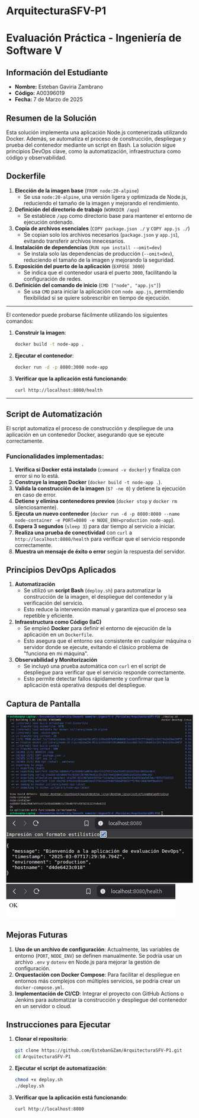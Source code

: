 # ArquitecturaSFV-P1

# Evaluación Práctica - Ingeniería de Software V

## Información del Estudiante

- **Nombre:** Esteban Gaviria Zambrano
- **Código:** A00396019
- **Fecha:** 7 de Marzo de 2025

## Resumen de la Solución

Esta solución implementa una aplicación Node.js contenerizada utilizando Docker. Además, se automatiza el proceso de construcción, despliegue y prueba del contenedor mediante un script en Bash. La solución sigue principios DevOps clave, como la automatización, infraestructura como código y observabilidad.

## Dockerfile

1. **Elección de la imagen base** (`FROM node:20-alpine`)
   - Se usa `node:20-alpine`, una versión ligera y optimizada de Node.js, reduciendo el tamaño de la imagen y mejorando el rendimiento.
2. **Definición del directorio de trabajo** (`WORKDIR /app`)
   - Se establece `/app` como directorio base para mantener el entorno de ejecución ordenado.
3. **Copia de archivos esenciales** (`COPY package.json ./` y `COPY app.js ./`)
   - Se copian solo los archivos necesarios (`package.json` y `app.js`), evitando transferir archivos innecesarios.
4. **Instalación de dependencias** (`RUN npm install --omit=dev`)
   - Se instala solo las dependencias de producción (`--omit=dev`), reduciendo el tamaño de la imagen y mejorando la seguridad.
5. **Exposición del puerto de la aplicación** (`EXPOSE 3000`)
   - Se indica que el contenedor usará el puerto `3000`, facilitando la configuración de redes.
6. **Definición del comando de inicio** (`CMD ["node", "app.js"]`)
   - Se usa `CMD` para iniciar la aplicación con `node app.js`, permitiendo flexibilidad si se quiere sobrescribir en tiempo de ejecución.

---

El contenedor puede probarse fácilmente utilizando los siguientes comandos:

1. **Construir la imagen**:

   ```bash
   docker build -t node-app .
   ```

2. **Ejecutar el contenedor**:

   ```bash
   docker run -d -p 8080:3000 node-app
   ```

3. **Verificar que la aplicación está funcionando**:
   ```bash
   curl http://localhost:8080/health
   ```

---

## Script de Automatización

El script automatiza el proceso de construcción y despliegue de una aplicación en un contenedor Docker, asegurando que se ejecute correctamente.

### **Funcionalidades implementadas:**

1. **Verifica si Docker está instalado** (`command -v docker`) y finaliza con error si no lo está.
2. **Construye la imagen Docker** (`docker build -t node-app .`).
3. **Valida la construcción de la imagen** (`$? -ne 0`) y detiene la ejecución en caso de error.
4. **Detiene y elimina contenedores previos** (`docker stop` y `docker rm` silenciosamente).
5. **Ejecuta un nuevo contenedor** (`docker run -d -p 8080:8080 --name node-container -e PORT=8080 -e NODE_ENV=production node-app`).
6. **Espera 3 segundos** (`sleep 3`) para dar tiempo al servicio a iniciar.
7. **Realiza una prueba de conectividad** con `curl` a `http://localhost:8080/health` para verificar que el servicio responde correctamente.
8. **Muestra un mensaje de éxito o error** según la respuesta del servidor.

## Principios DevOps Aplicados

1. **Automatización**
   - Se utilizó un **script Bash** (`deploy.sh`) para automatizar la construcción de la imagen, el despliegue del contenedor y la verificación del servicio.
   - Esto reduce la intervención manual y garantiza que el proceso sea repetible y eficiente.
2. **Infraestructura como Código (IaC)**
   - Se empleó **Docker** para definir el entorno de ejecución de la aplicación en un `Dockerfile`.
   - Esto asegura que el entorno sea consistente en cualquier máquina o servidor donde se ejecute, evitando el clásico problema de "funciona en mi máquina".
3. **Observabilidad y Monitorización**
   - Se incluyó una prueba automática con `curl` en el script de despliegue para verificar que el servicio responde correctamente.
   - Esto permite detectar fallos rápidamente y confirmar que la aplicación está operativa después del despliegue.

## Captura de Pantalla

![Prueba del contenedor en Docker](/images/evidence-1.png)
![Evidencia 1 de la aplicación en ejecución](/images/evidence-2.png)
![Evidencia 2 de la aplicación en ejecución](/images/evidence-3.png)

## Mejoras Futuras

1. **Uso de un archivo de configuración**: Actualmente, las variables de entorno (`PORT`, `NODE_ENV`) se definen manualmente. Se podría usar un archivo `.env` y `dotenv` en Node.js para mejorar la gestión de configuración.
2. **Orquestación con Docker Compose**: Para facilitar el despliegue en entornos más complejos con múltiples servicios, se podría crear un `docker-compose.yml`.
3. **Implementación de CI/CD**: Integrar el proyecto con GitHub Actions o Jenkins para automatizar la construcción y despliegue del contenedor en un servidor o cloud.

## Instrucciones para Ejecutar

1. **Clonar el repositorio**:
   ```bash
   git clone https://github.com/EstebanGZam/ArquitecturaSFV-P1.git
   cd ArquitecturaSFV-P1
   ```
2. **Ejecutar el script de automatización**:
   ```bash
   chmod +x deploy.sh
   ./deploy.sh
   ```
3. **Verificar que la aplicación está funcionando**:
   ```bash
   curl http://localhost:8080
   ```
